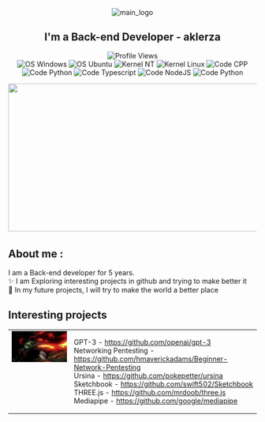 <p align="center">
 <img width="128px" src="https://media3.giphy.com/media/UoLt6Tm8wlSnWGfSFs/giphy.gif?cid=790b76115bfad31e2672a30a291126bf9decfbf919123693&rid=giphy.gif&ct=s" align="center" alt="main_logo"/>
 <h2 align="center">I'm a Back-end Developer - aklerza</h2>
</p>

<p align="center">
    <img alt="Profile Views" src="https://komarev.com/ghpvc/?username=aklerza&color=blue"/>
    <br>
    <img alt="OS Windows" src="https://img.shields.io/badge/OS-Windows-red"/>
    <img alt="OS Ubuntu" src="https://img.shields.io/badge/OS-Ubuntu-red"/>
    <img alt="Kernel NT" src="https://img.shields.io/badge/Kernel-NT-orange"/>
    <img alt="Kernel Linux" src="https://img.shields.io/badge/Kernel-Linux-orange"/>
    <img alt="Code CPP" src="https://img.shields.io/badge/Code-C++-brightgreen"/>
    <img alt="Code Python" src="https://img.shields.io/badge/Code-Javascript-brightgreen"/>
    <img alt="Code Typescript" src="https://img.shields.io/badge/Code-Typescript-brightgreen"/>
    <img alt="Code NodeJS" src="https://img.shields.io/badge/Code-Node.JS-brightgreen"/>
    <img alt="Code Python" src="https://img.shields.io/badge/Code-Python-brightgreen"/>
</p>
<p align="center">
  <img src="https://media4.giphy.com/media/ZVik7pBtu9dNS/giphy.gif?cid=ecf05e47j9dg61hi5dst50pinosy62ry0y0ghxlit1b50ct3&rid=giphy.gif&ct=g" width="600" height="300"/>
</p>

<h2>About me :</h2>
<p>
I am a Back-end developer for 5 years. <br>
✨ I am Exploring interesting projects in github and trying to make better it <br>
 🎯 In my future projects, I will try to make the world a better place
 </>

 <h2>Interesting projects</h2>
<table width="100%">
  <tr>
    <td valign="top" width="25%"><img src="/🔥.gif" width="100%"></td>
    <td valign="top" width="75%"><p>GPT-3 - <a href="https://github.com/openai/gpt-3">https://github.com/openai/gpt-3</a><br>
       Networking Pentesting - <a href="https://github.com/hmaverickadams/Beginner-Network-Pentesting">https://github.com/hmaverickadams/Beginner-Network-Pentesting</a><br>
       Ursina - <a href="https://github.com/pokepetter/ursina">https://github.com/pokepetter/ursina</a><br>
       Sketchbook - <a href="https://github.com/swift502/Sketchbook">https://github.com/swift502/Sketchbook</a><br>
       THREE.js - <a href="https://github.com/mrdoob/three.js">https://github.com/mrdoob/three.js</a><br>
       Mediapipe - <a href="https://github.com/google/mediapipe">https://github.com/google/mediapipe</a><br></p></td>
  </tr>
</table>
